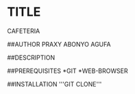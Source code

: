 # TITLE
CAFETERIA


##AUTHOR
PRAXY ABONYO AGUFA


##DESCRIPTION


##PREREQUISITES
*GIT
*WEB-BROWSER

##INSTALLATION
'''GIT CLONE'''

